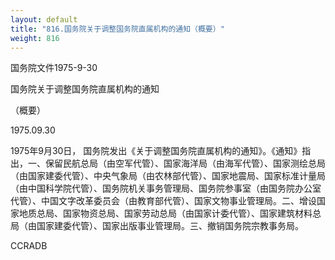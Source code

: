 ```yaml
---
layout: default
title: "816.国务院关于调整国务院直属机构的通知（概要）"
weight: 816
---
```


国务院文件1975-9-30

国务院关于调整国务院直属机构的通知

（概要）

1975.09.30

1975年9月30日， 国务院发出《关于调整国务院直属机构的通知》。《通知》指出，一、保留民航总局（由空军代管）、国家海洋局（由海军代管）、国家测绘总局（由国家建委代管）、中央气象局（由农林部代管）、国家地震局、国家标准计量局（由中国科学院代管）、国务院机关事务管理局、国务院参事室（由国务院办公室代管）、中国文字改革委员会（由教育部代管）、国家文物事业管理局。二、增设国家地质总局、国家物资总局、国家劳动总局（由国家计委代管）、国家建筑材料总局（由国家建委代管）、国家出版事业管理局。三、撤销国务院宗教事务局。

CCRADB

